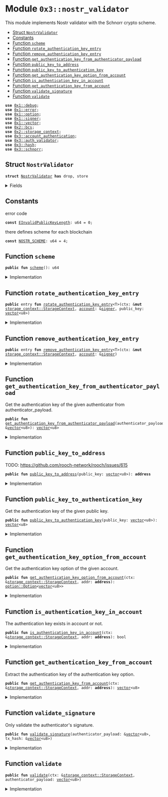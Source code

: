 
<a name="0x3_nostr_validator"></a>

# Module `0x3::nostr_validator`

This module implements Nostr validator with the Schnorr crypto scheme.


-  [Struct `NostrValidator`](#0x3_nostr_validator_NostrValidator)
-  [Constants](#@Constants_0)
-  [Function `scheme`](#0x3_nostr_validator_scheme)
-  [Function `rotate_authentication_key_entry`](#0x3_nostr_validator_rotate_authentication_key_entry)
-  [Function `remove_authentication_key_entry`](#0x3_nostr_validator_remove_authentication_key_entry)
-  [Function `get_authentication_key_from_authenticator_payload`](#0x3_nostr_validator_get_authentication_key_from_authenticator_payload)
-  [Function `public_key_to_address`](#0x3_nostr_validator_public_key_to_address)
-  [Function `public_key_to_authentication_key`](#0x3_nostr_validator_public_key_to_authentication_key)
-  [Function `get_authentication_key_option_from_account`](#0x3_nostr_validator_get_authentication_key_option_from_account)
-  [Function `is_authentication_key_in_account`](#0x3_nostr_validator_is_authentication_key_in_account)
-  [Function `get_authentication_key_from_account`](#0x3_nostr_validator_get_authentication_key_from_account)
-  [Function `validate_signature`](#0x3_nostr_validator_validate_signature)
-  [Function `validate`](#0x3_nostr_validator_validate)


<pre><code><b>use</b> <a href="">0x1::debug</a>;
<b>use</b> <a href="">0x1::error</a>;
<b>use</b> <a href="">0x1::option</a>;
<b>use</b> <a href="">0x1::signer</a>;
<b>use</b> <a href="">0x1::vector</a>;
<b>use</b> <a href="">0x2::bcs</a>;
<b>use</b> <a href="">0x2::storage_context</a>;
<b>use</b> <a href="account_authentication.md#0x3_account_authentication">0x3::account_authentication</a>;
<b>use</b> <a href="auth_validator.md#0x3_auth_validator">0x3::auth_validator</a>;
<b>use</b> <a href="hash.md#0x3_hash">0x3::hash</a>;
<b>use</b> <a href="schnorr.md#0x3_schnorr">0x3::schnorr</a>;
</code></pre>



<a name="0x3_nostr_validator_NostrValidator"></a>

## Struct `NostrValidator`



<pre><code><b>struct</b> <a href="nostr_validator.md#0x3_nostr_validator_NostrValidator">NostrValidator</a> <b>has</b> drop, store
</code></pre>



<details>
<summary>Fields</summary>


<dl>
<dt>
<code>dummy_field: bool</code>
</dt>
<dd>

</dd>
</dl>


</details>

<a name="@Constants_0"></a>

## Constants


<a name="0x3_nostr_validator_EInvalidPublicKeyLength"></a>

error code


<pre><code><b>const</b> <a href="nostr_validator.md#0x3_nostr_validator_EInvalidPublicKeyLength">EInvalidPublicKeyLength</a>: u64 = 0;
</code></pre>



<a name="0x3_nostr_validator_NOSTR_SCHEME"></a>

there defines scheme for each blockchain


<pre><code><b>const</b> <a href="nostr_validator.md#0x3_nostr_validator_NOSTR_SCHEME">NOSTR_SCHEME</a>: u64 = 4;
</code></pre>



<a name="0x3_nostr_validator_scheme"></a>

## Function `scheme`



<pre><code><b>public</b> <b>fun</b> <a href="nostr_validator.md#0x3_nostr_validator_scheme">scheme</a>(): u64
</code></pre>



<details>
<summary>Implementation</summary>


<pre><code><b>public</b> <b>fun</b> <a href="nostr_validator.md#0x3_nostr_validator_scheme">scheme</a>(): u64 {
    <a href="nostr_validator.md#0x3_nostr_validator_NOSTR_SCHEME">NOSTR_SCHEME</a>
}
</code></pre>



</details>

<a name="0x3_nostr_validator_rotate_authentication_key_entry"></a>

## Function `rotate_authentication_key_entry`



<pre><code><b>public</b> entry <b>fun</b> <a href="nostr_validator.md#0x3_nostr_validator_rotate_authentication_key_entry">rotate_authentication_key_entry</a>&lt;T&gt;(ctx: &<b>mut</b> <a href="_StorageContext">storage_context::StorageContext</a>, <a href="account.md#0x3_account">account</a>: &<a href="">signer</a>, public_key: <a href="">vector</a>&lt;u8&gt;)
</code></pre>



<details>
<summary>Implementation</summary>


<pre><code><b>public</b> entry <b>fun</b> <a href="nostr_validator.md#0x3_nostr_validator_rotate_authentication_key_entry">rotate_authentication_key_entry</a>&lt;T&gt;(
    ctx: &<b>mut</b> StorageContext,
    <a href="account.md#0x3_account">account</a>: &<a href="">signer</a>,
    public_key: <a href="">vector</a>&lt;u8&gt;
) {
    // compare newly passed <b>public</b> key <b>with</b> Nostr <b>public</b> key length <b>to</b> ensure it's compatible
    <b>assert</b>!(
        <a href="_length">vector::length</a>(&public_key) == <a href="schnorr.md#0x3_schnorr_public_key_length">schnorr::public_key_length</a>(),
        <a href="_invalid_argument">error::invalid_argument</a>(<a href="nostr_validator.md#0x3_nostr_validator_EInvalidPublicKeyLength">EInvalidPublicKeyLength</a>)
    );

    // User can rotate the authentication key arbitrarily, so we do not need <b>to</b> check the new <b>public</b> key <b>with</b> the <a href="account.md#0x3_account">account</a> <b>address</b>.
    <b>let</b> authentication_key = <a href="nostr_validator.md#0x3_nostr_validator_public_key_to_authentication_key">public_key_to_authentication_key</a>(public_key);
    <b>let</b> account_addr = <a href="_address_of">signer::address_of</a>(<a href="account.md#0x3_account">account</a>);
    <a href="nostr_validator.md#0x3_nostr_validator_rotate_authentication_key">rotate_authentication_key</a>(ctx, account_addr, authentication_key);
}
</code></pre>



</details>

<a name="0x3_nostr_validator_remove_authentication_key_entry"></a>

## Function `remove_authentication_key_entry`



<pre><code><b>public</b> entry <b>fun</b> <a href="nostr_validator.md#0x3_nostr_validator_remove_authentication_key_entry">remove_authentication_key_entry</a>&lt;T&gt;(ctx: &<b>mut</b> <a href="_StorageContext">storage_context::StorageContext</a>, <a href="account.md#0x3_account">account</a>: &<a href="">signer</a>)
</code></pre>



<details>
<summary>Implementation</summary>


<pre><code><b>public</b> entry <b>fun</b> <a href="nostr_validator.md#0x3_nostr_validator_remove_authentication_key_entry">remove_authentication_key_entry</a>&lt;T&gt;(ctx: &<b>mut</b> StorageContext, <a href="account.md#0x3_account">account</a>: &<a href="">signer</a>) {
    <a href="account_authentication.md#0x3_account_authentication_remove_authentication_key">account_authentication::remove_authentication_key</a>&lt;<a href="nostr_validator.md#0x3_nostr_validator_NostrValidator">NostrValidator</a>&gt;(ctx, <a href="_address_of">signer::address_of</a>(<a href="account.md#0x3_account">account</a>));
}
</code></pre>



</details>

<a name="0x3_nostr_validator_get_authentication_key_from_authenticator_payload"></a>

## Function `get_authentication_key_from_authenticator_payload`

Get the authentication key of the given authenticator from authenticator_payload.


<pre><code><b>public</b> <b>fun</b> <a href="nostr_validator.md#0x3_nostr_validator_get_authentication_key_from_authenticator_payload">get_authentication_key_from_authenticator_payload</a>(authenticator_payload: &<a href="">vector</a>&lt;u8&gt;): <a href="">vector</a>&lt;u8&gt;
</code></pre>



<details>
<summary>Implementation</summary>


<pre><code><b>public</b> <b>fun</b> <a href="nostr_validator.md#0x3_nostr_validator_get_authentication_key_from_authenticator_payload">get_authentication_key_from_authenticator_payload</a>(authenticator_payload: &<a href="">vector</a>&lt;u8&gt;): <a href="">vector</a>&lt;u8&gt; {
    <b>let</b> public_key = <a href="schnorr.md#0x3_schnorr_get_public_key_from_authenticator_payload">schnorr::get_public_key_from_authenticator_payload</a>(authenticator_payload);
    <b>let</b> addr = <a href="nostr_validator.md#0x3_nostr_validator_public_key_to_address">public_key_to_address</a>(public_key);
    moveos_std::bcs::to_bytes(&addr)
}
</code></pre>



</details>

<a name="0x3_nostr_validator_public_key_to_address"></a>

## Function `public_key_to_address`

TODO: https://github.com/rooch-network/rooch/issues/615


<pre><code><b>public</b> <b>fun</b> <a href="nostr_validator.md#0x3_nostr_validator_public_key_to_address">public_key_to_address</a>(public_key: <a href="">vector</a>&lt;u8&gt;): <b>address</b>
</code></pre>



<details>
<summary>Implementation</summary>


<pre><code><b>public</b> <b>fun</b> <a href="nostr_validator.md#0x3_nostr_validator_public_key_to_address">public_key_to_address</a>(public_key: <a href="">vector</a>&lt;u8&gt;): <b>address</b> {
    moveos_std::bcs::to_address(<a href="nostr_validator.md#0x3_nostr_validator_public_key_to_authentication_key">public_key_to_authentication_key</a>(public_key))
}
</code></pre>



</details>

<a name="0x3_nostr_validator_public_key_to_authentication_key"></a>

## Function `public_key_to_authentication_key`

Get the authentication key of the given public key.


<pre><code><b>public</b> <b>fun</b> <a href="nostr_validator.md#0x3_nostr_validator_public_key_to_authentication_key">public_key_to_authentication_key</a>(public_key: <a href="">vector</a>&lt;u8&gt;): <a href="">vector</a>&lt;u8&gt;
</code></pre>



<details>
<summary>Implementation</summary>


<pre><code><b>public</b> <b>fun</b> <a href="nostr_validator.md#0x3_nostr_validator_public_key_to_authentication_key">public_key_to_authentication_key</a>(public_key: <a href="">vector</a>&lt;u8&gt;): <a href="">vector</a>&lt;u8&gt; {
    <b>let</b> bytes = <a href="_singleton">vector::singleton</a>((<a href="nostr_validator.md#0x3_nostr_validator_scheme">scheme</a>() <b>as</b> u8));
    <a href="_append">vector::append</a>(&<b>mut</b> bytes, public_key);
    hash::blake2b256(&bytes)
}
</code></pre>



</details>

<a name="0x3_nostr_validator_get_authentication_key_option_from_account"></a>

## Function `get_authentication_key_option_from_account`

Get the authentication key option of the given account.


<pre><code><b>public</b> <b>fun</b> <a href="nostr_validator.md#0x3_nostr_validator_get_authentication_key_option_from_account">get_authentication_key_option_from_account</a>(ctx: &<a href="_StorageContext">storage_context::StorageContext</a>, addr: <b>address</b>): <a href="_Option">option::Option</a>&lt;<a href="">vector</a>&lt;u8&gt;&gt;
</code></pre>



<details>
<summary>Implementation</summary>


<pre><code><b>public</b> <b>fun</b> <a href="nostr_validator.md#0x3_nostr_validator_get_authentication_key_option_from_account">get_authentication_key_option_from_account</a>(ctx: &StorageContext, addr: <b>address</b>): Option&lt;<a href="">vector</a>&lt;u8&gt;&gt; {
    <a href="account_authentication.md#0x3_account_authentication_get_authentication_key">account_authentication::get_authentication_key</a>&lt;<a href="nostr_validator.md#0x3_nostr_validator_NostrValidator">NostrValidator</a>&gt;(ctx, addr)
}
</code></pre>



</details>

<a name="0x3_nostr_validator_is_authentication_key_in_account"></a>

## Function `is_authentication_key_in_account`

The authentication key exists in account or not.


<pre><code><b>public</b> <b>fun</b> <a href="nostr_validator.md#0x3_nostr_validator_is_authentication_key_in_account">is_authentication_key_in_account</a>(ctx: &<a href="_StorageContext">storage_context::StorageContext</a>, addr: <b>address</b>): bool
</code></pre>



<details>
<summary>Implementation</summary>


<pre><code><b>public</b> <b>fun</b> <a href="nostr_validator.md#0x3_nostr_validator_is_authentication_key_in_account">is_authentication_key_in_account</a>(ctx: &StorageContext, addr: <b>address</b>): bool {
    <a href="_is_some">option::is_some</a>(&<a href="nostr_validator.md#0x3_nostr_validator_get_authentication_key_option_from_account">get_authentication_key_option_from_account</a>(ctx, addr))
}
</code></pre>



</details>

<a name="0x3_nostr_validator_get_authentication_key_from_account"></a>

## Function `get_authentication_key_from_account`

Extract the authentication key of the authentication key option.


<pre><code><b>public</b> <b>fun</b> <a href="nostr_validator.md#0x3_nostr_validator_get_authentication_key_from_account">get_authentication_key_from_account</a>(ctx: &<a href="_StorageContext">storage_context::StorageContext</a>, addr: <b>address</b>): <a href="">vector</a>&lt;u8&gt;
</code></pre>



<details>
<summary>Implementation</summary>


<pre><code><b>public</b> <b>fun</b> <a href="nostr_validator.md#0x3_nostr_validator_get_authentication_key_from_account">get_authentication_key_from_account</a>(ctx: &StorageContext, addr: <b>address</b>): <a href="">vector</a>&lt;u8&gt; {
    <a href="_extract">option::extract</a>(&<b>mut</b> <a href="nostr_validator.md#0x3_nostr_validator_get_authentication_key_option_from_account">get_authentication_key_option_from_account</a>(ctx, addr))
}
</code></pre>



</details>

<a name="0x3_nostr_validator_validate_signature"></a>

## Function `validate_signature`

Only validate the authenticator's signature.


<pre><code><b>public</b> <b>fun</b> <a href="nostr_validator.md#0x3_nostr_validator_validate_signature">validate_signature</a>(authenticator_payload: &<a href="">vector</a>&lt;u8&gt;, tx_hash: &<a href="">vector</a>&lt;u8&gt;)
</code></pre>



<details>
<summary>Implementation</summary>


<pre><code><b>public</b> <b>fun</b> <a href="nostr_validator.md#0x3_nostr_validator_validate_signature">validate_signature</a>(authenticator_payload: &<a href="">vector</a>&lt;u8&gt;, tx_hash: &<a href="">vector</a>&lt;u8&gt;) {
    <b>assert</b>!(
        <a href="schnorr.md#0x3_schnorr_verify">schnorr::verify</a>(
            &<a href="schnorr.md#0x3_schnorr_get_signature_from_authenticator_payload">schnorr::get_signature_from_authenticator_payload</a>(authenticator_payload),
            &<a href="schnorr.md#0x3_schnorr_get_public_key_from_authenticator_payload">schnorr::get_public_key_from_authenticator_payload</a>(authenticator_payload),
            tx_hash,
            <a href="schnorr.md#0x3_schnorr_sha256">schnorr::sha256</a>()
        ),
        <a href="auth_validator.md#0x3_auth_validator_error_invalid_authenticator">auth_validator::error_invalid_authenticator</a>()
    );
}
</code></pre>



</details>

<a name="0x3_nostr_validator_validate"></a>

## Function `validate`



<pre><code><b>public</b> <b>fun</b> <a href="nostr_validator.md#0x3_nostr_validator_validate">validate</a>(ctx: &<a href="_StorageContext">storage_context::StorageContext</a>, authenticator_payload: <a href="">vector</a>&lt;u8&gt;)
</code></pre>



<details>
<summary>Implementation</summary>


<pre><code><b>public</b> <b>fun</b> <a href="nostr_validator.md#0x3_nostr_validator_validate">validate</a>(ctx: &StorageContext, authenticator_payload: <a href="">vector</a>&lt;u8&gt;) {
    <b>let</b> tx_hash = <a href="_tx_hash">storage_context::tx_hash</a>(ctx);
    <a href="nostr_validator.md#0x3_nostr_validator_validate_signature">validate_signature</a>(&authenticator_payload, &tx_hash);

    // TODO compare the auth_key from the payload <b>with</b> the auth_key from the <a href="account.md#0x3_account">account</a>
}
</code></pre>



</details>
